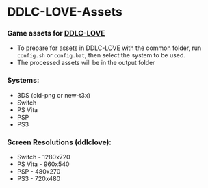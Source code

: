 # DDLC-LOVE-Assets
### Game assets for [DDLC-LOVE](https://github.com/LukeZGD/DDLC-LOVE)

- To prepare for assets in DDLC-LOVE with the common folder, run `config.sh` or `config.bat`, then select the system to be used. 
- The processed assets will be in the output folder

### Systems:
- 3DS (old-png or new-t3x)
- Switch
- PS Vita
- PSP
- PS3

### Screen Resolutions (ddlclove):
- Switch - 1280x720
- PS Vita - 960x540
- PSP - 480x270
- PS3 - 720x480
